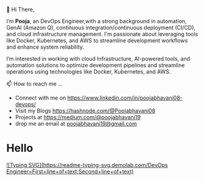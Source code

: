  👋 Hi There, 
 
 I’m **Pooja**, an DevOps Engineer,with a strong background in automation, GenAI (Amazon Q), continuous integration/continuous deployment (CI/CD), and cloud infrastructure management. 
I'm passionate about leveraging tools like Docker, Kubernetes, and AWS to streamline development workflows and enhance system reliability.


 I’m interested in working with cloud Infrastructure, AI-powered tools, and automation solutions to optimize development pipelines and streamline operations using technologies like Docker, Kubernetes, and AWS.
 
📫 How to reach me ...
* Connect with me on https://www.linkedin.com/in/poojabhavani08-devops/
* Visit my Blogs https://hashnode.com/@Poojabhavani08
* Projects at https://medium.com/@poojabhavani19
* drop me an email at poojabhavani19@gmail.com

# Hello 

[![Typing SVG](https://readme-typing-svg.demolab.com/DevOps Engineer=First+line+of+text;Second+line+of+text)](https://git.io/typing-svg)



